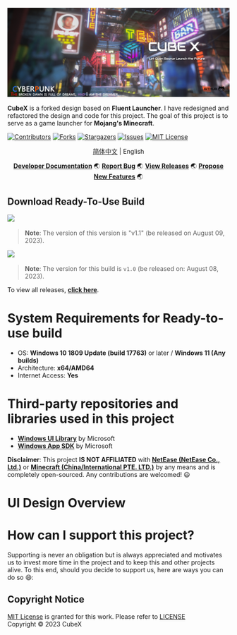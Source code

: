 <p align="center">
  <a href="https://github.com/woyaodangrapper/CubeX/">
    <img src="/docs/images/minecraft-iphone-wallpaper.webp" alt="Logo" height="50%" width="100%">
  </a>
</p>

**CubeX** is a forked design based on **Fluent Launcher**. I have redesigned and refactored the design and code for this project. The goal of this project is to serve as a game launcher for **Mojang's Minecraft**.

<!-- PROJECT SHIELDS -->

[![Contributors][contributors-shield]][contributors-url] [![Forks][forks-shield]][forks-url] [![Stargazers][stars-shield]][stars-url] [![Issues][issues-shield]][issues-url] [![MIT License][license-shield]][license-url]

<!-- PROJECT LOGO -->

<p align="center">
   <a href="https://github.com/woyaodangrapper/CubeX/docs/README_CN.md">简体中文</a> |
 English
</p>

<div  align="center">

[**Developer Documentation**](https://github.com/woyaodangrapper/CubeX/issues) :earth_asia: [**Report Bug**](https://github.com/woyaodangrapper/CubeX/issues) :earth_asia: [**View Releases**](https://github.com/woyaodangrapper/CubeX/releases) :earth_asia: [**Propose New Features**](https://github.com/woyaodangrapper/CubeX/issues) :earth_asia:

</div>

## **Download Ready-To-Use Build**

[<img src="https://user-images.githubusercontent.com/30566970/172445052-b0e62327-1d2e-4663-bc0f-af50c7f23615.svg" width="320"/>](https://github.com/woyaodangrapper/CubeX/releases/download/)
> **Note**: The version of this version is "v1.1" (be released on August 09, 2023).

[<img src="https://user-images.githubusercontent.com/30566970/172445153-d098de0d-1236-4124-8e13-05000b374eb6.svg" width="320"/>](https://github.com/woyaodangrapper/CubeX/releases/download/)
> **Note**: The version for this build is `v1.0` (be released on: August 08, 2023).

To view all releases, [**click here**](https://github.com/woyaodangrapper/CubeX/releases).

# System Requirements for Ready-to-use build

- OS: **Windows 10 1809 Update (build 17763)** or later / **Windows 11 (Any builds)**
- Architecture: **x64/AMD64**
- Internet Access: **Yes**

# Third-party repositories and libraries used in this project

- [**Windows UI Library**](https://github.com/microsoft/microsoft-ui-xaml) by Microsoft
- [**Windows App SDK**](https://github.com/microsoft/WindowsAppSDK) by Microsoft

**Disclaimer**: This project **IS NOT AFFILIATED** with [**NetEase (NetEase Co., Ltd.)**](https://www.neteasegames.com/)  or [**Minecraft (China/International PTE. LTD.)**](https://www.minecraft.net/en-us) by any means and is completely open-sourced. Any contributions are welcomed! 😃

# UI Design Overview

# How can I support this project?

Supporting is never an obligation but is always appreciated and motivates us to invest more time in the project and to keep this and other projects alive. To this end, should you decide to support us, here are ways you can do so :smile::

## Copyright Notice

[MIT License](https://mit-license.org/) is granted for this work. Please refer to [LICENSE](LICENSE)  
Copyright © 2023  CubeX

<!-- links -->
[contributors-shield]: https://img.shields.io/github/contributors/woyaodangrapper/CubeX.svg?style=flat-square
[contributors-url]: https://github.com/woyaodangrapper/CubeX/graphs/contributors
[forks-shield]: https://img.shields.io/github/forks/woyaodangrapper/CubeX.svg?style=flat-square
[forks-url]: https://github.com/woyaodangrapper/CubeX/network/members
[stars-shield]: https://img.shields.io/github/stars/woyaodangrapper/CubeX.svg?style=flat-square
[stars-url]: https://github.com/woyaodangrapper/CubeX/stargazers
[issues-shield]: https://img.shields.io/github/issues/woyaodangrapper/CubeX.svg?style=flat-square
[issues-url]: https://img.shields.io/github/issues/woyaodangrapper/CubeX.svg
[license-shield]: https://img.shields.io/github/license/woyaodangrapper/CubeX.svg?style=flat-square
[license-url]: https://github.com/woyaodangrapper/CubeX/blob/master/LICENSE.txt
